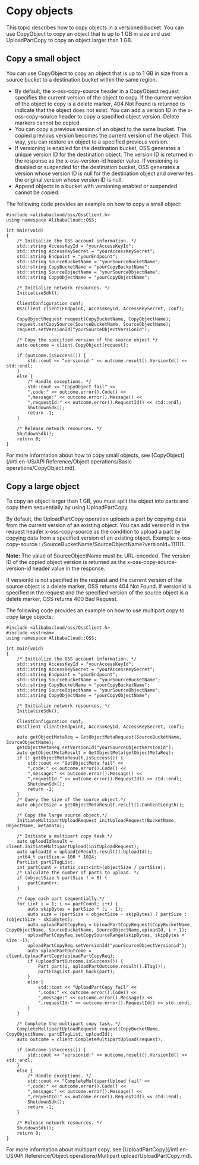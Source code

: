 # Copy objects

This topic describes how to copy objects in a versioned bucket. You can use CopyObject to copy an object that is up to 1 GB in size and use UploadPartCopy to copy an object larger than 1 GB.

## Copy a small object

You can use CopyObject to copy an object that is up to 1 GB in size from a source bucket to a destination bucket within the same region.

-   By default, the x-oss-copy-source header in a CopyObject request specifies the current version of the object to copy. If the current version of the object to copy is a delete marker, 404 Not Found is returned to indicate that the object does not exist. You can add a version ID in the x-oss-copy-source header to copy a specified object version. Delete markers cannot be copied.
-   You can copy a previous version of an object to the same bucket. The copied previous version becomes the current version of the object. This way, you can restore an object to a specified previous version.
-   If versioning is enabled for the destination bucket, OSS generates a unique version ID for the destination object. The version ID is returned in the response as the x-oss-version-id header value. If versioning is disabled or suspended for the destination bucket, OSS generates a version whose version ID is null for the destination object and overwrites the original version whose version ID is null.
-   Append objects in a bucket with versioning enabled or suspended cannot be copied.

The following code provides an example on how to copy a small object:

```
#include <alibabacloud/oss/OssClient.h>
using namespace AlibabaCloud::OSS;

int main(void)
{
    /* Initialize the OSS account information. */
    std::string AccessKeyId = "yourAccessKeyId";
    std::string AccessKeySecret = "yourAccessKeySecret";
    std::string Endpoint = "yourEndpoint";
    std::string SourceBucketName = "yourSourceBucketName";
    std::string CopyBucketName = "yourCopyBucketName";
    std::string SourceObjectName = "yourSourceObjectName";
    std::string CopyObjectName = "yourCopyObjectName";

    /* Initialize network resources. */
    InitializeSdk();

    ClientConfiguration conf;
    OssClient client(Endpoint, AccessKeyId, AccessKeySecret, conf);

    CopyObjectRequest request(CopyBucketName, CopyObjectName);
    request.setCopySource(SourceBucketName, SourceObjectName);
    request.setVersionId("yourSourceObjectVersionId");

    /* Copy the specified version of the source object.*/
    auto outcome = client.CopyObject(request);

    if (outcome.isSuccess()) {
        std::cout << "versionid:" << outcome.result().VersionId() << std::endl;
    }
    else {
        /* Handle exceptions. */
        std::cout << "CopyObject fail" <<
        ",code:" << outcome.error().Code() <<
        ",message:" << outcome.error().Message() <<
        ",requestId:" << outcome.error().RequestId() << std::endl;
        ShutdownSdk();
        return -1;
    }

    /* Release network resources. */
    ShutdownSdk();
    return 0;
}
```

For more information about how to copy small objects, see [CopyObject](/intl.en-US/API Reference/Object operations/Basic operations/CopyObject.md).

## Copy a large object

To copy an object larger than 1 GB, you must split the object into parts and copy them sequentially by using UploadPartCopy.

By default, the UploadPartCopy operation uploads a part by copying data from the current version of an existing object. You can add versionId in the request header x-oss-copy-source as the condition to upload a part by copying data from a specified version of an existing object. Example: x-oss-copy-source : /SourceBucketName/SourceObjectName?versionId=111111.

**Note:** The value of SourceObjectName must be URL-encoded. The version ID of the copied object version is returned as the x-oss-copy-source-version-id header value in the response.

If versionId is not specified in the request and the current version of the source object is a delete marker, OSS returns 404 Not Found. If versionId is specified in the request and the specified version of the source object is a delete marker, OSS returns 400 Bad Request.

The following code provides an example on how to use multipart copy to copy large objects:

```
#include <alibabacloud/oss/OssClient.h>
#include <sstream>
using namespace AlibabaCloud::OSS;

int main(void)
{
    /* Initialize the OSS account information. */
    std::string AccessKeyId = "yourAccessKeyId";
    std::string AccessKeySecret = "yourAccessKeySecret";
    std::string Endpoint = "yourEndpoint";
    std::string SourceBucketName = "yourSourceBucketName";
    std::string CopyBucketName = "yourCopyBucketName";
    std::string SourceObjectName = "yourSourceObjectName";
    std::string CopyObjectName = "yourCopyObjectName";

    /* Initialize network resources. */
    InitializeSdk();

    ClientConfiguration conf;
    OssClient client(Endpoint, AccessKeyId, AccessKeySecret, conf);

    auto getObjectMetaReq = GetObjectMetaRequest(SourceBucketName, SourceObjectName);
    getObjectMetaReq.setVersionId("yourSourceObjectVersionid");
    auto getObjectMetaResult = GetObjectMeta(getObjectMetaReq);
    if (! getObjectMetaResult.isSuccess()) {
        std::cout << "GetObjectMeta fail" <<
        ",code:" << outcome.error().Code() <<
        ",message:" << outcome.error().Message() <<
        ",requestId:" << outcome.error().RequestId() << std::endl;
        ShutdownSdk();
        return -1;
    }
    /* Query the size of the source object.*/
    auto objectSize = getObjectMetaResult.result().ContentLength();

    /* Copy the large source object.*/
    InitiateMultipartUploadRequest initUploadRequest(BucketName, ObjectName, metaData);

    /* Initiate a multipart copy task.*/
    auto uploadIdResult = client.InitiateMultipartUpload(initUploadRequest);
    auto uploadId = uploadIdResult.result().UploadId();
    int64_t partSize = 100 * 1024;
    PartList partETagList;
    int partCount = static_cast<int>(objectSize / partSize);
    /* Calculate the number of parts to upload. */
    if (objectSize % partSize ! = 0) {
        partCount++;
    }

    /* Copy each part sequentially.*/
    for (int i = 1; i <= partCount; i++) {
        auto skipBytes = partSize * (i - 1);
        auto size = (partSize < objectSize - skipBytes) ? partSize : (objectSize - skipBytes);
        auto uploadPartCopyReq = UploadPartCopyRequest(CopyBucketName, CopyObjectName, SourceBucketName, SourceObjectName,uploadId, i + 1);
        uploadPartCopyReq.setCopySourceRange(skipBytes, skipBytes + size -1);
        uploadPartCopyReq.setVersionId("yourSourceObjectVersionid");
        auto uploadPartOutcome = client.UploadPartCopy(uploadPartCopyReq);
        if (uploadPartOutcome.isSuccess()) {
            Part part(i, uploadPartOutcome.result().ETag());
            partETagList.push_back(part);
        }
        else {
            std::cout << "UploadPartCopy fail" <<
            ",code:" << outcome.error().Code() <<
            ",message:" << outcome.error().Message() <<
            ",requestId:" << outcome.error().RequestId() << std::endl;
        }
    }

    /* Complete the multipart copy task. */
    CompleteMultipartUploadRequest request(CopyBucketName, CopyObjectName, partETagList, uploadId);
    auto outcome = client.CompleteMultipartUpload(request);

    if (outcome.isSuccess()) {
        std::cout << "versionid:" << outcome.result().VersionId() << std::endl;
    }
    else {
        /* Handle exceptions. */
        std::cout << "CompleteMultipartUpload fail" <<
        ",code:" << outcome.error().Code() <<
        ",message:" << outcome.error().Message() <<
        ",requestId:" << outcome.error().RequestId() << std::endl;
        ShutdownSdk();
        return -1;
    }

    /* Release network resources. */
    ShutdownSdk();
    return 0;
}
```

For more information about multipart copy, see [UploadPartCopy](/intl.en-US/API Reference/Object operations/Multipart upload/UploadPartCopy.md).

